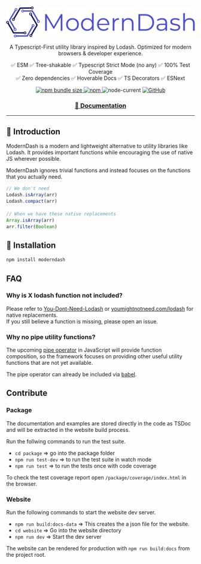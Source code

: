 ![ModernDash Logo](/website/src/assets/moderndashLogo.svg)

<p align=center>
  A Typescript-First utility library inspired by Lodash.
  Optimized for modern browsers & developer experience.
</p>

<div align=center class="space-y">
  ✅ ESM
  ✅ Tree-shakable
  ✅ Typescript Strict Mode (no any)
  ✅ 100% Test Coverage
  <br>
  ✅ Zero dependencies
  ✅ Hoverable Docs
  ✅ TS Decorators
  ✅ ESNext
</div>
<p></p>

<div align=center class="center">
  <a href="https://bundlephobia.com/package/moderndash@0.11.1">
    <img alt="npm bundle size" src="https://img.shields.io/bundlephobia/minzip/moderndash@latest?color=Green">
  </a>
  <a href="https://www.npmjs.com/package/moderndash">
    <img alt="npm" src="https://img.shields.io/npm/dw/moderndash">
  </a>
  <img alt="node-current" src="https://img.shields.io/node/v/moderndash">
  <a href="https://github.com/Maggi64/moderndash/blob/main/LICENSE">
    <img alt="GitHub" src="https://img.shields.io/github/license/maggi64/moderndash">
  </a>
</div>

<h3 align=center class="hide-on-website">
  <a href="https://moderndash.io" target="_blank">
       📓 Documentation
  </a>
</h3>

---

## 📓 Introduction
ModernDash is a modern and lightweight alternative to utility libraries like Lodash. It provides important functions while encouraging the use of native JS wherever possible.

ModernDash ignores trivial functions and instead focuses on the functions that you actually need.
```typescript
// We don't need
Lodash.isArray(arr)
Lodash.compact(arr)

// When we have these native replacements
Array.isArray(arr)
arr.filter(Boolean)
```
## 💾 Installation

```bash
npm install moderndash
```

## FAQ

### Why is X lodash function not included?
Please refer to [You-Dont-Need-Lodash](https://github.com/you-dont-need/You-Dont-Need-Lodash-Underscore) or [youmightnotneed.com/lodash](https://youmightnotneed.com/lodash) for native replacements.  
If you still believe a function is missing, please open an issue.

### Why no pipe utility functions?
The upcoming [pipe operator](https://github.com/tc39/proposal-pipeline-operator) in JavaScript will provide function composition, so the framework focuses on providing other useful utility functions that are not yet available.

The pipe operator can already be included via [babel](https://babeljs.io/docs/en/babel-plugin-proposal-pipeline-operator).

## Contribute

### Package
The documentation and examples are stored directly in the code as TSDoc and will be extracted in the website build process.

Run the follwing commands to run the test suite.
- `cd package` => go into the package folder
- `npm run test-dev` => to run the test suite in watch mode
- `npm run test` => to run the tests once with code coverage

To check the test coverage report open `/package/coverage/index.html` in the browser.

### Website
Run the following commands to start the website dev server.

- `npm run build:docs-data` => This creates the a json file for the website.
- `cd website` => Go into the website directory
- `npm run dev` => Start the dev server

The website can be rendered for production with `npm run build:docs` from the project root.